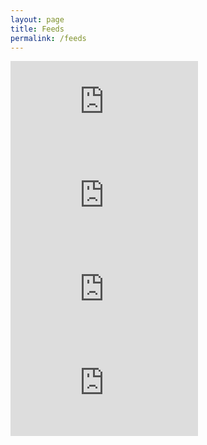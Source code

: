 ```yaml
---
layout: page
title: Feeds
permalink: /feeds
---
```

![Webcomic](https://lwflouisa.github.io/UploadedFairy/feed.xml)
![Politics](https://lwflouisa.github.io/RedSerpentPolitics/feed.xml)
![AI Development](https://lwflouisa.github.io/SRWeaverAIDevelopment/feed.xml)
![Portfolio](https://lwflouisa.github.io/Portfolio/rss-feed.xml)
